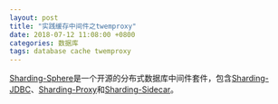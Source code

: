 ```yaml
---
layout: post
title: "实践缓存中间件之twemproxy"
date: 2018-07-12 11:08:00 +0800
categories: 数据库
tags: database cache twemproxy
---
```


[Sharding-Sphere](http://shardingjdbc.io/)是一个开源的分布式数据库中间件套件，包含[Sharding-JDBC](/2018/07/11/实践数据库中间件之Sharding-JDBC.html)、[Sharding-Proxy](/2018/07/11/实践数据库中间件之Sharding-Proxy.html)和[Sharding-Sidecar](/2018/07/11/实践数据库中间件之Sharding-Sidecar.html)。